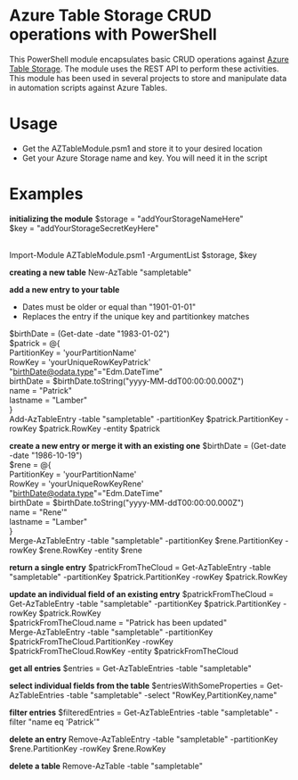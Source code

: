 # Azure Table Storage CRUD operations with PowerShell
This PowerShell module encapsulates basic CRUD operations against [Azure Table Storage](https://azure.microsoft.com/en-us/services/storage/tables/). The module uses the REST API to perform these activities.
This module has been used in several projects to store and manipulate data in automation scripts against Azure Tables.

# Usage
- Get the AZTableModule.psm1 and store it to your desired location
- Get your Azure Storage name and key. You will need it in the script

# Examples

**initializing the module**
$storage = "addYourStorageNameHere"<br />
$key = "addYourStorageSecretKeyHere"<br /><br />

Import-Module AZTableModule.psm1 -ArgumentList $storage, $key

**creating a new table**
New-AzTable "sampletable"

**add a new entry to your table**
- Dates must be older or equal than "1901-01-01"
- Replaces the entry if the unique key and partitionkey matches

$birthDate = (Get-date -date "1983-01-02")<br />
$patrick = @{<br />
    PartitionKey = 'yourPartitionName'<br />
    RowKey = 'yourUniqueRowKeyPatrick'<br />
    "birthDate@odata.type"="Edm.DateTime"<br />
    birthDate = $birthDate.toString("yyyy-MM-ddT00:00:00.000Z")<br />
    name = "Patrick"<br />
    lastname = "Lamber"<br />
}<br />
Add-AzTableEntry -table "sampletable" -partitionKey $patrick.PartitionKey -rowKey $patrick.RowKey -entity $patrick

**create a new entry or merge it with an existing one**
$birthDate = (Get-date -date "1986-10-19")<br />
$rene = @{<br />
    PartitionKey = 'yourPartitionName'<br />
    RowKey = 'yourUniqueRowKeyRene'<br />
    "birthDate@odata.type"="Edm.DateTime"<br />
    birthDate = $birthDate.toString("yyyy-MM-ddT00:00:00.000Z")<br />
    name = "Rene'"<br />
    lastname = "Lamber"<br />
}<br />
Merge-AzTableEntry -table "sampletable" -partitionKey $rene.PartitionKey -rowKey $rene.RowKey -entity $rene

**return a single entry**
$patrickFromTheCloud = Get-AzTableEntry -table "sampletable" -partitionKey $patrick.PartitionKey -rowKey $patrick.RowKey

**update an individual field of an existing entry**
$patrickFromTheCloud = Get-AzTableEntry -table "sampletable" -partitionKey $patrick.PartitionKey -rowKey $patrick.RowKey<br />
$patrickFromTheCloud.name = "Patrick has been updated"<br />
Merge-AzTableEntry -table "sampletable" -partitionKey $patrickFromTheCloud.PartitionKey -rowKey $patrickFromTheCloud.RowKey -entity $patrickFromTheCloud

**get all entries**
$entries = Get-AzTableEntries -table "sampletable"

**select individual fields from the table**
$entriesWithSomeProperties = Get-AzTableEntries -table "sampletable" -select "RowKey,PartitionKey,name"

**filter entries**
$filteredEntries = Get-AzTableEntries -table "sampletable" -filter "name eq 'Patrick'"

**delete an entry**
Remove-AzTableEntry -table "sampletable" -partitionKey $rene.PartitionKey -rowKey $rene.RowKey

**delete a table**
Remove-AzTable -table "sampletable"


